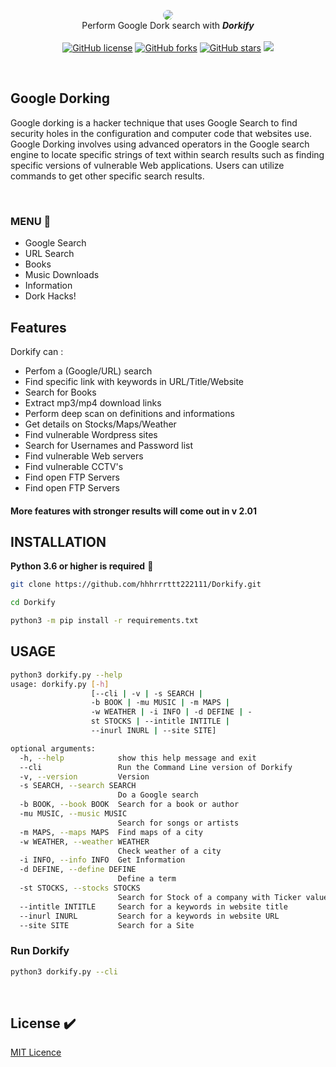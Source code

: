 <p align=center>

  <img src="https://raw.githubusercontent.com/hhhrrrttt222111/Dorkify/master/media/dorkify.png" style="border-radius:10px;"/>

  <br>
  <span>Perform Google Dork search with <b><i>Dorkify</i></b></span>
  <br><br>
    <a href="https://github.com/hhhrrrttt222111/Dorkify/blob/master/LICENSE"><img alt="GitHub license" src="https://img.shields.io/github/license/hhhrrrttt222111/Dorkify"></a>
  <a href="https://github.com/hhhrrrttt222111/Dorkify/network"><img alt="GitHub forks" src="https://img.shields.io/github/forks/hhhrrrttt222111/Dorkify?color=orange"></a>
  <a href="https://github.com/hhhrrrttt222111/Dorkify/stargazers"><img alt="GitHub stars" src="https://img.shields.io/github/stars/hhhrrrttt222111/Dorkify?color=red"></a>
  <a target="_blank" href="https://www.python.org/downloads/" title="Python version"><img src="https://img.shields.io/badge/python-%3E=_3.7-blue.svg"></a>
</p>


<br>

## Google Dorking

Google dorking is a hacker technique that uses Google Search to find security holes in the configuration and computer code that websites use. Google Dorking involves using advanced operators in the Google search engine to locate specific strings of text within search results such as finding specific versions of vulnerable Web applications. Users can utilize commands to get other specific search results.

<br>

### MENU  :page_with_curl:

* Google Search
* URL Search
* Books
* Music Downloads
* Information
* Dork Hacks!

## Features
  Dorkify can :
  - Perfom a (Google/URL) search
  - Find specific link with keywords in URL/Title/Website
  - Search for Books
  - Extract mp3/mp4 download links
  - Perform deep scan on definitions and informations
  - Get details on Stocks/Maps/Weather
  - Find vulnerable Wordpress sites
  - Search for Usernames and Password list
  - Find vulnerable Web servers
  - Find vulnerable CCTV's
  - Find open FTP Servers
  - Find open FTP Servers

#### More features with stronger results will come out in v 2.01

## INSTALLATION
**Python 3.6 or higher is required**  :snake:

```bash
git clone https://github.com/hhhrrrttt222111/Dorkify.git

cd Dorkify

python3 -m pip install -r requirements.txt
```

## USAGE

```bash
python3 dorkify.py --help
usage: dorkify.py [-h]
                  [--cli | -v | -s SEARCH | 
                  -b BOOK | -mu MUSIC | -m MAPS | 
                  -w WEATHER | -i INFO | -d DEFINE | -
                  st STOCKS | --intitle INTITLE | 
                  --inurl INURL | --site SITE]

optional arguments:
  -h, --help            show this help message and exit
  --cli                 Run the Command Line version of Dorkify
  -v, --version         Version
  -s SEARCH, --search SEARCH
                        Do a Google search
  -b BOOK, --book BOOK  Search for a book or author
  -mu MUSIC, --music MUSIC
                        Search for songs or artists
  -m MAPS, --maps MAPS  Find maps of a city
  -w WEATHER, --weather WEATHER
                        Check weather of a city
  -i INFO, --info INFO  Get Information
  -d DEFINE, --define DEFINE
                        Define a term
  -st STOCKS, --stocks STOCKS
                        Search for Stock of a company with Ticker value
  --intitle INTITLE     Search for a keywords in website title
  --inurl INURL         Search for a keywords in website URL
  --site SITE           Search for a Site
```

### Run Dorkify
```bash
python3 dorkify.py --cli
```

<br>

## License  :heavy_check_mark:

[MIT Licence](https://github.com/hhhrrrttt222111/Dorkify/blob/master/LICENSE)



